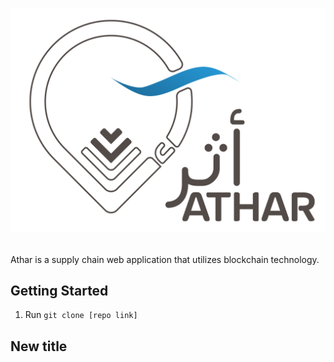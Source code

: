 # <p><img src= "Main UI/img/atharLogo.png" width="640"></p>

Athar is a supply chain web application that utilizes blockchain technology.

## Getting Started 
1. Run ```git clone [repo link]```


## New title



